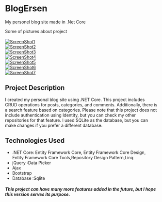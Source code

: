 # BlogErsen
My personel blog site made in .Net Core 

Some of pictures about project
<br>
<br>
[![ScreenShot1](https://github.com/ersen06/BlogErsen/blob/main/BlogErsen.Ui/screenshots/1-small.png?raw=true)](https://github.com/ersen06/BlogErsen/blob/main/BlogErsen.Ui/screenshots/1.png?raw=true)
<br>
[![ScreenShot2](https://github.com/ersen06/BlogErsen/blob/main/BlogErsen.Ui/screenshots/2-small.png?raw=true)](https://github.com/ersen06/BlogErsen/blob/main/BlogErsen.Ui/screenshots/2.png?raw=true)
<br>
[![ScreenShot3](https://github.com/ersen06/BlogErsen/blob/main/BlogErsen.Ui/screenshots/3-small.png?raw=true)](https://github.com/ersen06/BlogErsen/blob/main/BlogErsen.Ui/screenshots/3.png?raw=true)
<br>
[![ScreenShot4](https://github.com/ersen06/BlogErsen/blob/main/BlogErsen.Ui/screenshots/4-small.png?raw=true)](https://github.com/ersen06/BlogErsen/blob/main/BlogErsen.Ui/screenshots/4.png?raw=true)
<br>
[![ScreenShot5](https://github.com/ersen06/BlogErsen/blob/main/BlogErsen.Ui/screenshots/5-small.png?raw=true)](https://github.com/ersen06/BlogErsen/blob/main/BlogErsen.Ui/screenshots/5.png?raw=true)
<br>
[![ScreenShot6](https://github.com/ersen06/BlogErsen/blob/main/BlogErsen.Ui/screenshots/6-small.png?raw=true)](https://github.com/ersen06/BlogErsen/blob/main/BlogErsen.Ui/screenshots/6.png?raw=true)
<br>
[![ScreenShot7](https://github.com/ersen06/BlogErsen/blob/main/BlogErsen.Ui/screenshots/7-small.png?raw=true)](https://github.com/ersen06/BlogErsen/blob/main/BlogErsen.Ui/screenshots/7.png?raw=true)

<h2>Project Description</h2>

<p>I created my personal blog site using .NET Core. This project includes CRUD operations for posts, categories, and comments. Additionally, there is a search feature based on categories. Please note that this project does not include authentication using Identity, but you can check my other repositories for that feature. I used SQLite as the database, but you can make changes if you prefer a different database.</p>

<h2>Technologies Used</h2>

<ul>
  <li>.NET Core: Entity Framework Core, Entity Framework Core Design, Entity Framework Core Tools,Repository Design Pattern,Linq</li>
  <li>jQuery :Data Picker</li>
  <li>Ajax</li>
  <li>Bootstrap</li>
  <li>Database :Sqlite</li>
</ul>

<h5>This project can have many more features added in the future, but I hope this version serves its purpose.</h5>

